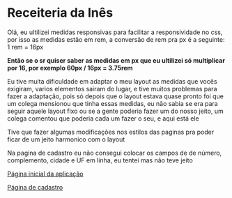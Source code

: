 # Receiteria da Inês 

Olá, eu ultilizei medidas responsivas para facilitar a responsividade no css, por isso as medidas estão em rem, a conversão de rem pra px é a seguinte: 1 rem = 16px

**Então se o sr quiser saber as medidas em px que eu ultilizei só multiplicar por 16, por exemplo 60px / 16px = 3.75rem**

Eu tive muita dificuldade em adaptar o meu layout as medidas que vocês exigiram, varios elementos sairam do lugar, e tive muitos problemas para fazer a adaptação, pois só depois que o layout estava quase pronto foi que um colega mensionou que tinha essas medidas, eu não sabia se era para seguir aquele layout fixo ou se a gente poderia fazer um do nosso jeito, um colega comentou que poderia cada um fazer o seu, e aqui está ele

Tive que fazer algumas modificações nos estilos das paginas pra poder ficar de um jeito harmonico com o layout

Na pagina de cadastro eu não consegui colocar os campos de de número, complemento, cidade e UF em linha, eu tentei mas não teve jeito

[Página inicial da aplicação](https://github.com/IsraelHamdan/niv/blob/59552c40df636b1b685912e5bd3fb98f3905f3e2/assets/images/pagina-inicial.png) 

[Página de cadastro](https://github.com/IsraelHamdan/niv/blob/59552c40df636b1b685912e5bd3fb98f3905f3e2/assets/images/pagina-de-cadastro.png)